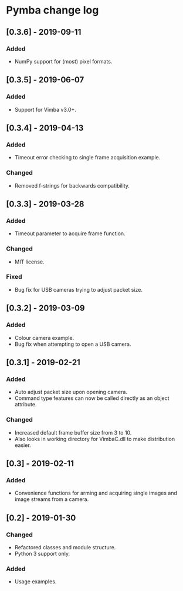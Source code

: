 # Pymba change log

## [0.3.6] - 2019-09-11
### Added
- NumPy support for (most) pixel formats.

## [0.3.5] - 2019-06-07
### Added
- Support for Vimba v3.0+.

## [0.3.4] - 2019-04-13
### Added
- Timeout error checking to single frame acquisition example. 
### Changed
- Removed f-strings for backwards compatibility.

## [0.3.3] - 2019-03-28
### Added
- Timeout parameter to acquire frame function.
### Changed
- MIT license.
### Fixed
- Bug fix for USB cameras trying to adjust packet size.

## [0.3.2] - 2019-03-09
### Added
- Colour camera example.
- Bug fix when attempting to open a USB camera.

## [0.3.1] - 2019-02-21
### Added
- Auto adjust packet size upon opening camera.
- Command type features can now be called directly as an object attribute.
### Changed
- Increased default frame buffer size from 3 to 10.
- Also looks in working directory for VimbaC.dll to make distribution easier.

## [0.3] - 2019-02-11
### Added
- Convenience functions for arming and acquiring single images and image streams from a camera.

## [0.2] - 2019-01-30
### Changed
- Refactored classes and module structure.
- Python 3 support only.
### Added
- Usage examples.
